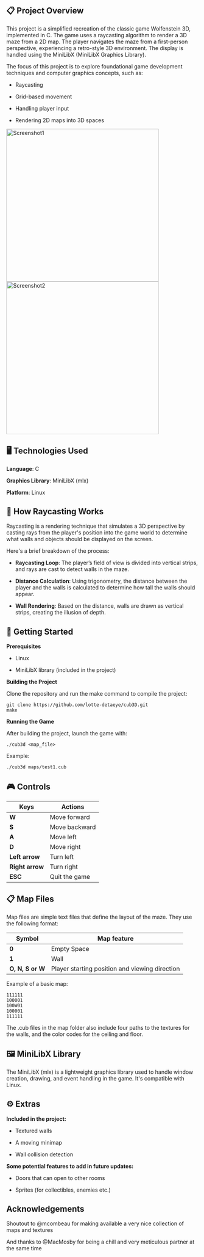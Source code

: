 ## 📋 Project Overview

This project is a simplified recreation of the classic game Wolfenstein 3D, implemented in C. The game uses a raycasting algorithm to render a 3D maze from a 2D map. The player navigates the maze from a first-person perspective, experiencing a retro-style 3D environment. The display is handled using the MiniLibX (MiniLibX Graphics Library).

The focus of this project is to explore foundational game development techniques and computer graphics concepts, such as:

* Raycasting
  
* Grid-based movement
  
* Handling player input
  
* Rendering 2D maps into 3D spaces

<img src="https://github.com/user-attachments/assets/c8264cf0-3b79-47ae-a3f3-e6ac32ac0019" alt="Screenshot1" width="400"/>
<img src="https://github.com/user-attachments/assets/63d83588-4a65-43d0-a7d6-6cc8f623fc89"  alt="Screenshot2" width="400"/>



## 🖥️ Technologies Used

**Language**: C

**Graphics Library**: MiniLibX (mlx)

**Platform**: Linux


## 📐 How Raycasting Works

Raycasting is a rendering technique that simulates a 3D perspective by casting rays from the player's position into the game world to determine what walls and objects should be displayed on the screen.

Here's a brief breakdown of the process:

* **Raycasting Loop**: The player’s field of view is divided into vertical strips, and rays are cast to detect walls in the maze.

* **Distance Calculation**: Using trigonometry, the distance between the player and the walls is calculated to determine how tall the walls should appear.

* **Wall Rendering**: Based on the distance, walls are drawn as vertical strips, creating the illusion of depth.


## 🚀 Getting Started

**Prerequisites**

* Linux

* MiniLibX library (included in the project)

**Building the Project**

Clone the repository and run the make command to compile the project:

```
git clone https://github.com/lotte-detaeye/cub3D.git
make
```

**Running the Game**

After building the project, launch the game with:

```
./cub3d <map_file>
```
Example:

```
./cub3d maps/test1.cub
```


## 🎮 Controls

| Keys | Actions |
| ------------|-------------| 
| **W** | Move forward | 
| **S** | Move backward | 
| **A** | Move left | 
| **D** | Move right | 
| **Left arrow** | Turn left | 
| **Right arrow** | Turn right | 
| **ESC** | Quit the game| 


## 📋 Map Files

Map files are simple text files that define the layout of the maze. They use the following format:

| Symbol | Map feature |
| ------------|-------------| 
| **0** | Empty Space| 
| **1** | Wall| 
| **O, N, S or W** | Player starting position and viewing direction | 

Example of a basic map:

```
111111
100001
100W01
100001
111111
```
The .cub files in the map folder also include four paths to the textures for the walls, and the color codes for the ceiling and floor.


## 🖼️ MiniLibX Library

The MiniLibX (mlx) is a lightweight graphics library used to handle window creation, drawing, and event handling in the game. It's compatible with Linux.



## ⚙️ Extras

**Included in the project:**

* Textured walls
  
* A moving minimap
  
* Wall collision detection

**Some potential features to add in future updates:**

* Doors that can open to other rooms

* Sprites (for collectibles, enemies etc.)
  

## Acknowledgements

Shoutout to @mcombeau for making available a very nice collection of maps and textures

And thanks to @MacMosby for being a chill and very meticulous partner at the same time
